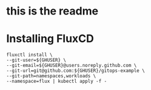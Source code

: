 # this is the readme


# Installing FluxCD

```
fluxctl install \
--git-user=${GHUSER} \
--git-email=${GHUSER}@users.noreply.github.com \
--git-url=git@github.com:${GHUSER}/gitops-example \
--git-path=namespaces,workloads \
--namespace=flux | kubectl apply -f -
```
